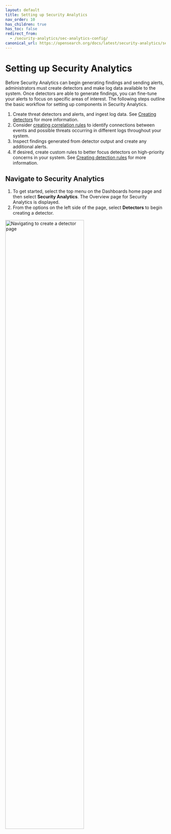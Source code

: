 ```yaml
---
layout: default
title: Setting up Security Analytics
nav_order: 10
has_children: true
has_toc: false
redirect_from:
  - /security-analytics/sec-analytics-config/
canonical_url: https://opensearch.org/docs/latest/security-analytics/sec-analytics-config/index/
---
```


# Setting up Security Analytics

Before Security Analytics can begin generating findings and sending alerts, administrators must create detectors and make log data available to the system. Once detectors are able to generate findings, you can fine-tune your alerts to focus on specific areas of interest. The following steps outline the basic workflow for setting up components in Security Analytics.

1. Create threat detectors and alerts, and ingest log data. See [Creating detectors]({{site.url}}{{site.baseurl}}/security-analytics/sec-analytics-config/detectors-config/) for more information.
1. Consider [creating correlation rules]({{site.url}}{{site.baseurl}}/security-analytics/sec-analytics-config/correlation-config/) to identify connections between events and possible threats occurring in different logs throughout your system.
1. Inspect findings generated from detector output and create any additional alerts.
1. If desired, create custom rules to better focus detectors on high-priority concerns in your system. See [Creating detection rules]({{site.url}}{{site.baseurl}}/security-analytics/usage/rules/#creating-detection-rules) for more information.

## Navigate to Security Analytics

1. To get started, select the top menu on the Dashboards home page and then select **Security Analytics**. The Overview page for Security Analytics is displayed.
1. From the options on the left side of the page, select **Detectors** to begin creating a detector.

<img src="{{site.url}}{{site.baseurl}}/images/Security/secanalytics-det-nav.png" alt="Navigating to create a detector page" width="70%">
